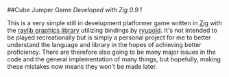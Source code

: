 ##Cube Jumper Game
*Developed with Zig 0.9.1* 

This is a very simple still in development platformer game written in [Zig](https://github.com/ziglang/zig) with the [raylib graphics library](https://github.com/raysan5/raylib/tree/master) utilizing bindings by [ryupold](https://github.com/ryupold/raylib.zig). It's not intended to be played recreationally but is simply a personal project for me to better understand the language and library in the hopes of achieving better proficiency. There are therefore also going to be many major issues in the code and the general implementation of many things, but hopefully, making these mistakes now means they won't be made later.
